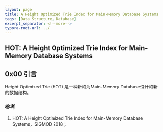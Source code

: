 ```yaml
---
layout: page
title: A Height Optimized Trie Index for Main-Memory Database Systems
tags: [Data Structure, Database]
excerpt_separator: <!--more-->
typora-root-url: ../
---
```




## HOT: A Height Optimized Trie Index for Main-Memory Database Systems 



## 0x00 引言

  Height Optimized Trie (HOT) 是一种新的为Main-Memory Database设计的新的数据结构。





### 参考

1. HOT: A Height Optimized Trie Index for Main-Memory Database Systems，SIGMOD 2018；